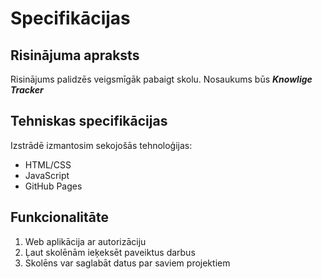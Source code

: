 # Specifikācijas

## Risinājuma apraksts
Risinājums palidzēs veigsmīgāk pabaigt skolu. Nosaukums būs
***Knowlige Tracker***

## Tehniskas specifikācijas
Izstrādē izmantosim sekojošās tehnoloģijas:
- HTML/CSS
- JavaScript
- GitHub Pages

## Funkcionalitāte
1. Web aplikācija ar autorizāciju
2. Ļaut skolēnām ieķeksēt paveiktus darbus
3. Skolēns var saglabāt datus par saviem projektiem
